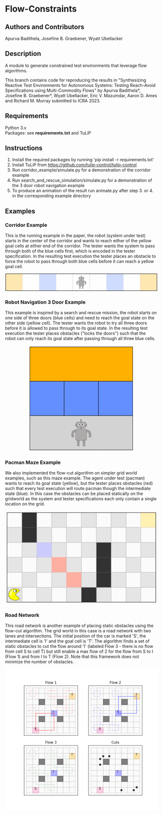 # Flow-Constraints
## Authors and Contributors
Apurva Badithela, Josefine B. Graebener,  Wyatt Ubellacker <br />


## Description
A module to generate constrained test environments that leverage flow algorithms.

This branch contains code for reproducing the results in "Synthesizing Reactive Test Environments for Autonomous Systems: Testing Reach-Avoid Specifications using Multi-Commodity Flows" by Apurva Badithela\*, Josefine B. Graebener\*, Wyatt Ubellacker, Eric V. Mazumdar, Aaron D. Ames and Richard M. Murray submitted to ICRA 2023.

## Requirements
Python 3.x<br />
Packages: see **requirements.txt** and TuLiP <br />

## Instructions
1. Install the required packages by running 'pip install -r requirements.txt' <br />
2. Install TuLiP from https://github.com/tulip-control/tulip-control
3. Run corridor_example/simulate.py for a demonstration of the corridor example <br />
4. Run search_and_rescue_simulation/simulate.py for a demonstration of the 3 door robot navigation example <br />
5. To produce an animation of the result run animate.py after step 3. or 4. in the corresponding example directory

## Examples
### Corridor Example
This is the running example in the paper, the robot (system under test) starts in the center of the corridor and wants to reach either of the yellow goal cells at either end of the corridor. The tester wants the system to pass through both of the blue cells first, which is encoded in the tester specification. In the resulting test execution the tester places an obstacle to force the robot to pass through both blue cells before it can reach a yellow goal cell.

<p align="center">
  <img src="corridor_example/animations/test_strategy_cropped.gif">
</p>

### Robot Navigation 3 Door Example
This example is inspired by a search and rescue mission, the robot starts on one side of three doors (blue cells) and need to reach the goal state on the other side (yellow cell). The tester wants the robot to try all three doors before it is allowed to pass through to its goal state. In the resulting test execution the tester places obstacles ("locks the doors") such that the robot can only reach its goal state after passing through all three blue cells.

<p align="center">
  <img src="search_and_rescue_simulation/animations/test_strategy_cropped.gif" width="350" height="350">
</p>

### Pacman Maze Example
We also implemented the flow-cut algorithm on simpler grid world examples, such as this maze example. The agent under test (pacman) wants to reach its goal state (yellow), but the tester places obstacles (red) such that every test execution will route pacman though the intermediate state (blue). In this case the obstacles can be placed statically on the gridworld as the system and tester specifications each only contain a single location on the grid.
<p align="center">
  <img src="static_obstacle_maze/animations/sim_w_colored_obs_cropped.gif">
</p>

### Road Network
This road network is another example of placing static obstacles using the flow-cut algorithm. The grid world in this case is a road network with two lanes and intersections. The initial position of the car is marked 'S', the intermediate cell is 'I' and the goal cell is 'T'.
The algorithm finds a set of static obstacles to cut the flow around 'I' (labeled Flow 3 - there is no flow from cell S to cell T) but still enable a max flow of 2 for the flow from S to I (Flow 1) and from I to T (Flow 2). Note that this framework does not minimize the number of obstacles.
<p align="center">
  <img src="road_network/animations/road_network_colors.png">
</p>
